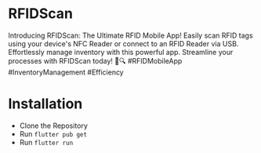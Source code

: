 # RFIDScan
Introducing RFIDScan: The Ultimate RFID Mobile App! Easily scan RFID tags using your device's NFC Reader or connect to an RFID Reader via USB. Effortlessly manage inventory with this powerful app. Streamline your processes with RFIDScan today! 📱🔍 #RFIDMobileApp #InventoryManagement #Efficiency

# Installation
- Clone the Repository
- Run `flutter pub get`
- Run `flutter run`

